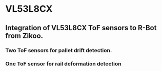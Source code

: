 # VL53L8CX
## Integration of VL53L8CX ToF sensors to R-Bot from Zikoo.
### Two ToF sensors for pallet drift detection.
### One ToF sensor for rail deformation detection